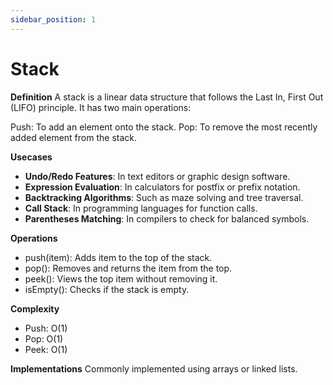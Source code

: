```yaml
---
sidebar_position: 1
---
```


# Stack

**Definition**
A stack is a linear data structure that follows the Last In, First Out (LIFO) principle. It has two main operations:

Push: To add an element onto the stack.
Pop: To remove the most recently added element from the stack.

**Usecases**
* **Undo/Redo Features**: In text editors or graphic design software.
* **Expression Evaluation**: In calculators for postfix or prefix notation.
* **Backtracking Algorithms**: Such as maze solving and tree traversal.
* **Call Stack**: In programming languages for function calls.
* **Parentheses Matching**: In compilers to check for balanced symbols.

**Operations**
* push(item): Adds item to the top of the stack.
* pop(): Removes and returns the item from the top.
* peek(): Views the top item without removing it.
* isEmpty(): Checks if the stack is empty.

**Complexity**
* Push: O(1)
* Pop: O(1)
* Peek: O(1)

**Implementations**
Commonly implemented using arrays or linked lists.